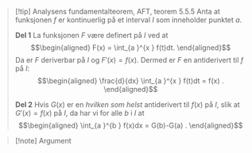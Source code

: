 > [!tip] Analysens fundamentalteorem, AFT, teorem 5.5.5
> Anta at funksjonen $f$ er kontinuerlig på et interval $I$ som inneholder punktet $a$.
>  
> **Del 1**
> La funksjonen $F$ være definert på $I$ ved at
> $$\begin{aligned} F(x) = \int_{a }^{x } f(t)dt.  \end{aligned}$$
> Da er $F$ deriverbar på $I$ og $F'(x) = f(x)$. Dermed er $F$ en antiderivert til $f$ på $I$:
> $$\begin{aligned} \frac{d}{dx} \int_{a }^{x } f(t)dt = f(x) . \end{aligned}$$ 
> 
> **Del 2**
> Hvis $G(x)$ er en *hvilken som helst* antiderivert til $f(x)$ på $I$, slik at $G'(x) = f(x)$ på $I$, da har vi for alle $b$ i $I$ at
> $$\begin{aligned} \int_{a }^{b } f(x)dx = G(b)-G(a) . \end{aligned}$$ 

> [!note] Argument 
> 

